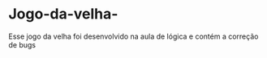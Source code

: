 # Jogo-da-velha-
Esse jogo da velha foi desenvolvido na aula de lógica e contém a correção de bugs 
